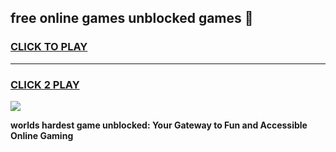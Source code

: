 
## free online games unblocked games 👋
<h3>
<a href="https://premium.freeplayer.one?title=free_online_games_unblocked_games&ref=13F">CLICK TO PLAY</a></h3>
<hr>

<h3>
<a href="https://premium.freeplayer.one?title=free_online_games_unblocked_games&ref=13F">CLICK 2 PLAY</a>
  
</h3>

<a href="https://premium.freeplayer.one?title=free_online_games_unblocked_games&ref=12F/"><img src="https://clearcache.store/games.png"></a>


**worlds hardest game unblocked: Your Gateway to Fun and Accessible Online Gaming**
